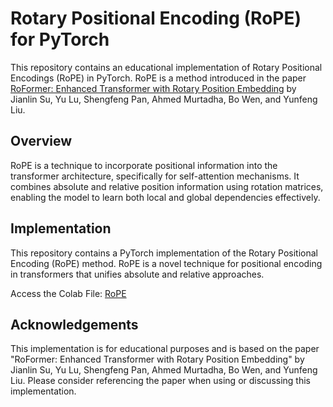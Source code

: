 # Rotary Positional Encoding (RoPE) for PyTorch

This repository contains an educational implementation of Rotary Positional Encodings (RoPE) in PyTorch. RoPE is a method introduced in the paper [RoFormer: Enhanced Transformer with Rotary Position Embedding](https://arxiv.org/abs/2104.09864) by Jianlin Su, Yu Lu, Shengfeng Pan, Ahmed Murtadha, Bo Wen, and Yunfeng Liu.

## Overview

RoPE is a technique to incorporate positional information into the transformer architecture, specifically for self-attention mechanisms. It combines absolute and relative position information using rotation matrices, enabling the model to learn both local and global dependencies effectively.

## Implementation

This repository contains a PyTorch implementation of the Rotary Positional Encoding (RoPE) method. RoPE is a novel technique for positional encoding in transformers that unifies absolute and relative approaches.

Access the Colab File: [RoPE](RoPE.ipynb)

## Acknowledgements

This implementation is for educational purposes and is based on the paper "RoFormer: Enhanced Transformer with Rotary Position Embedding" by Jianlin Su, Yu Lu, Shengfeng Pan, Ahmed Murtadha, Bo Wen, and Yunfeng Liu. Please consider referencing the paper when using or discussing this implementation.

